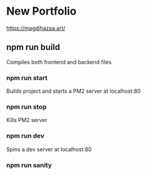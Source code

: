 # New Portfolio

https://magdihazaa.art/

## npm run build

Compiles both frontend and backend files

### npm run start

Builds project and starts a PM2 server at localhost:80

### npm run stop

Kills PM2 server

### npm run dev

Spins a dev server at localhost:80

### npm run sanity